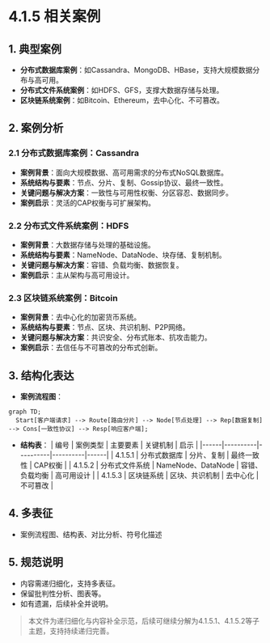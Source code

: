 # 4.1.5 相关案例

## 1. 典型案例

- **分布式数据库案例**：如Cassandra、MongoDB、HBase，支持大规模数据分布与高可用。
- **分布式文件系统案例**：如HDFS、GFS，支撑大数据存储与处理。
- **区块链系统案例**：如Bitcoin、Ethereum，去中心化、不可篡改。

## 2. 案例分析

### 2.1 分布式数据库案例：Cassandra

- **案例背景**：面向大规模数据、高可用需求的分布式NoSQL数据库。
- **系统结构与要素**：节点、分片、复制、Gossip协议、最终一致性。
- **关键问题与解决方案**：一致性与可用性权衡、分区容忍、数据同步。
- **案例启示**：灵活的CAP权衡与可扩展架构。

### 2.2 分布式文件系统案例：HDFS

- **案例背景**：大数据存储与处理的基础设施。
- **系统结构与要素**：NameNode、DataNode、块存储、复制机制。
- **关键问题与解决方案**：容错、负载均衡、数据恢复。
- **案例启示**：主从架构与高可用设计。

### 2.3 区块链系统案例：Bitcoin

- **案例背景**：去中心化的加密货币系统。
- **系统结构与要素**：节点、区块、共识机制、P2P网络。
- **关键问题与解决方案**：共识安全、分布式账本、抗攻击能力。
- **案例启示**：去信任与不可篡改的分布式创新。

## 3. 结构化表达

- **案例流程图**：

```mermaid
graph TD;
  Start[客户端请求] --> Route[路由分片] --> Node[节点处理] --> Rep[数据复制] --> Cons[一致性协议] --> Resp[响应客户端];
```

- **结构表**：
| 编号 | 案例类型 | 主要要素 | 关键机制 | 启示 |
|------|----------|----------|----------|------|
| 4.1.5.1 | 分布式数据库 | 分片、复制 | 最终一致性 | CAP权衡 |
| 4.1.5.2 | 分布式文件系统 | NameNode、DataNode | 容错、负载均衡 | 高可用设计 |
| 4.1.5.3 | 区块链系统 | 区块、共识机制 | 去中心化 | 不可篡改 |

## 4. 多表征

- 案例流程图、结构表、对比分析、符号化描述

## 5. 规范说明

- 内容需递归细化，支持多表征。
- 保留批判性分析、图表等。
- 如有遗漏，后续补全并说明。

> 本文件为递归细化与内容补全示范，后续可继续分解为4.1.5.1、4.1.5.2等子主题，支持持续递归完善。
